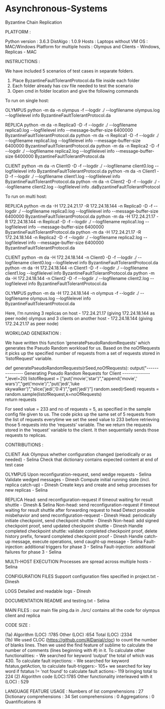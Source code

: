 # Asynchronous-Systems
Byzantine Chain Replication

PLATFORM : 

Python version : 3.6.3
DistAlgo : 1.0.9
Hosts : Laptops without VM
OS : MAC/Windows
Platform for multiple hosts : Olympus and Clients - Windows, Replicas - MAC

INSTRUCTIONS : 

We have included 5 scenarios of test cases in separate folders.
1. Place ByzantineFaultTolerantProtocol.da file inside each folder
2. Each folder already has csv file needed to test the scenario
3. Open cmd in folder location and give the following commands

To run on single host:

OLYMPUS
python -m da -n olympus -f --logdir ./ --logfilename olympus.log --logfilelevel info ByzantineFaultTolerantProtocol.da

REPLICA
python -m da -n Replica0 -D -f --logdir ./ --logfilename replica0.log --logfilelevel info --message-buffer-size 6400000 ByzantineFaultTolerantProtocol.da
python -m da -n Replica1 -D -f --logdir ./ --logfilename replica1.log --logfilelevel info --message-buffer-size 6400000 ByzantineFaultTolerantProtocol.da
python -m da -n Replica2 -D -f --logdir ./ --logfilename replica2.log --logfilelevel info --message-buffer-size 6400000 ByzantineFaultTolerantProtocol.da

CLIENT
python -m da -n Client0 -D -f --logdir ./ --logfilename client0.log --logfilelevel info ByzantineFaultTolerantProtocol.da
python -m da -n Client1 -D -f --logdir ./ --logfilename client1.log --logfilelevel info ByzantineFaultTolerantProtocol.da
python -m da -n Client2 -D -f --logdir ./ --logfilename client2.log --logfilelevel info .daByzantineFaultTolerantProtocol

To run on multi host:

REPLICA
python -m da -H 172.24.21.17 -R 172.24.18.144 -n Replica0 -D -f --logdir ./ --logfilename replica0.log --logfilelevel info --message-buffer-size 6400000 ByzantineFaultTolerantProtocol.da
python -m da -H 172.24.21.17 -R 172.24.18.144 -n Replica1 -D -f --logdir ./ --logfilename replica1.log --logfilelevel info --message-buffer-size 6400000 ByzantineFaultTolerantProtocol.da
python -m da -H 172.24.21.17 -R 172.24.18.144 -n Replica2 -D -f --logdir ./ --logfilename replica2.log --logfilelevel info --message-buffer-size 6400000 ByzantineFaultTolerantProtocol.da

CLIENT
python -m da -H 172.24.18.144 -n Client0 -D -f --logdir ./ --logfilename client0.log --logfilelevel info ByzantineFaultTolerantProtocol.da
python -m da -H 172.24.18.144 -n Client1 -D -f --logdir ./ --logfilename client1.log --logfilelevel info ByzantineFaultTolerantProtocol.da
python -m da -H 172.24.18.144 -n Client2 -D -f --logdir ./ --logfilename client2.log --logfilelevel info ByzantineFaultTolerantProtocol.da

OLYMPUS
python -m da -H 172.24.18.144 -n olympus -f --logdir ./ --logfilename olympus.log --logfilelevel info ByzantineFaultTolerantProtocol.da

Here, I’m running 3 replicas on host - 172.24.21.17 (giving 172.24.18.144 as peer node)
olympus and 3 clients on another host - 172.24.18.144 (giving 172.24.21.17 as peer node)

WORKLOAD GENERATION :

We have written this function ‘generatePseudoRandomRequests’ which generates the Pseudo Random workload for us. Based on the noOfRequests it picks up the specified number of requests from a set of requests stored in ‘listofRequest’ variable.

def generatePseudoRandomRequests(rSeed,noOfRequests):
        output("--------------- Generating Pseudo Random Requests for Client --------------",level=20)
        listofRequest = ["put('movie','star')","append('movie',' wars')","get('movie')","put('jedi','luke    skywalker')","slice('jedi','0:4')","get('jedi')"]
        random.seed(rSeed)
        requests = random.sample(listofRequest,k=noOfRequests)        
        return requests

For seed value = 233 and no of requests = 5, as specified in the sample config file given to us.
The code picks up the same set of 5 requests from the list of requests everytime we set the seed value to 233 before retrieving those 5 requests into the ‘requests’ variable.
The  we return the requests stored in the ‘request’ variable to the client. It then sequentially sends those requests to replicas.

CONTRIBUTIONS :

CLIENT
Ask Olympus whether configuration changed (periodically or as needed) - Selina
Check that dictionary contains expected content at end of test case

OLYMPUS
Upon reconfiguration-request, send wedge requests - Selina
Validate wedged messages - Dinesh
Compute initial running state (incl. replica catch-up) - Dinesh
Create keys and create and setup processes for new replicas - Selina

REPLICA
Head: send reconfiguration-request if timeout waiting for result shuttle - Dinesh & Selina
Non-head: send reconfiguration-request if timeout waiting for result shuttle after forwarding request to head 
Detect provable misbehavior and send reconfiguration-request - Dinesh
Head: periodically initiate checkpoint, send checkpoint shuttle - Dinesh
Non-head: add signed checkpoint proof, send updated checkpoint shuttle - Dinesh
Handle completed checkpoint shuttle: validate completed checkpoint proof, delete history prefix, forward completed checkpoint proof - Dinesh
Handle catch-up message, execute operations, send caught-up message - Selina
Fault-injection: additional triggers for phase 3 - Selina 
Fault-injection: additional failures for phase 3 - Selina

MULTI-HOST EXECUTION 
Processes are spread across multiple hosts - Selina

CONFIGURATION FILES 
Support configuration files specified in project.txt - Dinesh

LOGS 
Detailed and readable logs - Dinesh

DOCUMENTATION 
README and testing.txt - Selina

MAIN FILES : our main file ping.da in ./src/ contains all the code for olympus client and replica

CODE SIZE :

(1a) Algorithm (LOC) :1785
       Other (LOC) :654
       Total (LOC) :2334	
(1b) We used CLOC (https://github.com/AlDanial/cloc) to count the number of blanks lines.
       Then we used the find feature of sublime to calculate the number of comments (lines beginning with #) in it.
        To calculate other functionalities: - We searched for keyword ‘output’ the total of which was 430.
        To calculate fault injections: - We searched for keyword fstatus,getAction, to calculate fault-triggers:- 105+ we searched for key word if fstatus != ‘not found’ to calculate fault actions:- 119 bringing total to 224
(2) Algorithm code (LOC):1785
     Other functionality interleaved with it (LOC) : 529

LANGUAGE FEATURE USAGE :
Numbers of list comprehensions : 27
Dictionary comprehensions : 34
Set comprehensions : 0 
Aggregations : 0
Quantifications :8



